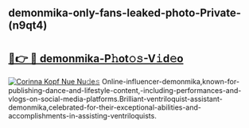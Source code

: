 ## demonmika-only-fans​-leaked-photo​-Private-(n9qt4)


# <h2><a href="https://mediaupload.pro?title=demonmika&ref=git">🔗👉 🔴 demonmika-P𝚑ot𝚘𝚜-V𝚒d𝚎o</a></h2>

[![Corinna Kopf Nue Nu𝚍e𝚜](https://i.imgur.com/0qMVB7G.gif)](https://mediaupload.pro?title=demonmika&ref=git)
Online-influencer-demonmika,known-for-publishing-dance-and-lifestyle-content,-including-performances-and-vlogs-on-social-media-platforms.Brilliant-ventriloquist-assistant-demonmika,celebrated-for-their-exceptional-abilities-and-accomplishments-in-assisting-ventriloquists.  